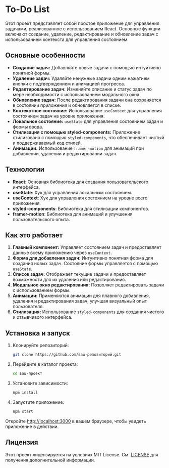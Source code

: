 # To-Do List

Этот проект представляет собой простое приложение для управления задачами, реализованное с использованием React. Основные функции включают создание, удаление, редактирование и обновление задач с использованием контекста для управления состоянием.

## Основные особенности

- **Создание задач:** Добавляйте новые задачи с помощью интуитивно понятной формы.
- **Удаление задач:** Удаляйте ненужные задачи одним нажатием кнопки с подтверждением и анимацией прогресса.
- **Редактирование задач:** Изменяйте описание и статус задач по мере необходимости с использованием модального окна.
- **Обновление задач:** После редактирования задачи она сохраняется в состоянии приложения и обновляется в списке.
- **Контекстное состояние:** Использование `useContext` для управления состоянием задач на уровне приложения.
- **Локальное состояние:** `useState` для управления состоянием задач и формы ввода.
- **Стилизация с помощью styled-components:** Приложение стилизовано с помощью `styled-components`, что обеспечивает чистый и поддерживаемый код стилей.
- **Анимации:** Использование `framer-motion` для анимаций при добавлении, удалении и редактировании задач.

## Технологии

- **React**: Основная библиотека для создания пользовательского интерфейса.
- **useState**: Хук для управления локальным состоянием.
- **useContext**: Хук для управления состоянием на уровне всего приложения.
- **styled-components**: Библиотека для стилизации компонентов.
- **framer-motion**: Библиотека для анимаций и улучшения пользовательского опыта.

## Как это работает

1. **Главный компонент:** Управляет состоянием задач и предоставляет данные всему приложению через `useContext`.
2. **Форма для добавления задач:** Интуитивно понятная форма для создания новых задач. Состояние формы управляется с помощью `useState`.
3. **Список задач:** Отображает текущие задачи и предоставляет возможности для их удаления или редактирования.
4. **Модальное окно редактирования:** Позволяет редактировать задачи с использованием формы.
5. **Анимации:** Применяются анимации для плавного добавления, удаления и редактирования задач, улучшая визуальный опыт пользователя.
6. **Стилизация:** Использование `styled-components` для создания чистого и отзывчивого интерфейса.

## Установка и запуск

1. Клонируйте репозиторий:
    ```bash
    git clone https://github.com/ваш-репозиторий.git
    ```
2. Перейдите в каталог проекта:
    ```bash
    cd ваш-проект
    ```
3. Установите зависимости:
    ```bash
    npm install
    ```
4. Запустите приложение:
    ```bash
    npm start
    ```

Откройте [http://localhost:3000](http://localhost:3000) в вашем браузере, чтобы увидеть приложение в действии.

## Лицензия

Этот проект лицензируется на условиях MIT License. См. [LICENSE](LICENSE) для получения дополнительной информации.
